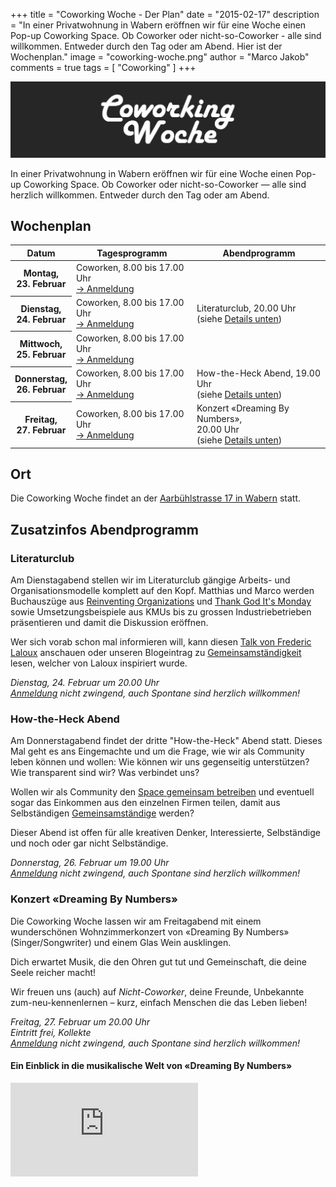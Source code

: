 +++
title = "Coworking Woche - Der Plan"
date = "2015-02-17"
description = "In einer Privatwohnung in Wabern eröffnen wir für eine Woche einen Pop-up Coworking Space. Ob Coworker oder nicht-so-Coworker - alle sind willkommen. Entweder durch den Tag oder am Abend. Hier ist der Wochenplan."
image = "coworking-woche.png"
author = "Marco Jakob"
comments = true
tags = [ "Coworking" ]
+++

![Coworking Woche](coworking-woche-slim.png)

<div class="lead">
In einer Privatwohnung in Wabern eröffnen wir für eine Woche einen Pop-up Coworking Space. Ob Coworker oder nicht-so-Coworker &mdash; alle sind herzlich willkommen. Entweder durch den Tag oder am Abend.
</div>


## Wochenplan

<table class="table table-striped">
  <thead>
    <tr>
      <th>Datum</th>
      <th>Tagesprogramm</th>
      <th>Abendprogramm</th>
    </tr>
  </thead>
  <tbody>
    <tr>
    <th scope="row">Montag, <br><span style="white-space: nowrap;">23. Februar</span></th>
      <td>Coworken, 8.00 bis 17.00 Uhr <br><a href="/events/x7c5Pl4p98/">&rarr; Anmeldung</a></td>
      <td></td>
    </tr>
    <tr>
    <th scope="row">Dienstag, <br><span style="white-space: nowrap;">24. Februar</span></th>
      <td>Coworken, 8.00 bis 17.00 Uhr <br><a href="/events/zcLhj8PDGJ/">&rarr; Anmeldung</a></td>
      <td>Literaturclub, 20.00 Uhr<br>(siehe <a href="#literaturclub">Details unten</a>)</td>
    </tr>
    <tr>
    <th scope="row">Mittwoch, <br><span style="white-space: nowrap;">25. Februar</span></th>
      <td>Coworken, 8.00 bis 17.00 Uhr <br><a href="/events/21lVdsTpmJ/">&rarr; Anmeldung</a></td>
      <td></td>
    </tr>
    <tr>
    <th scope="row">Donnerstag, <br><span style="white-space: nowrap;">26. Februar</span></th>
      <td>Coworken, 8.00 bis 17.00 Uhr <br><a href="/events/8h88DhMmud/">&rarr; Anmeldung</a></td>
      <td>How-the-Heck Abend, 19.00 Uhr <br>(siehe <a href="#how-the-heck-abend">Details unten</a>)</td>
    </tr>
    <tr>
    <th scope="row">Freitag, <br><span style="white-space: nowrap;">27. Februar</span></th>
      <td>Coworken, 8.00 bis 17.00 Uhr <br><a href="/events/D7Qq3y4umP/">&rarr; Anmeldung</a></td>
      <td>Konzert «Dreaming By Numbers», <br>20.00 Uhr<br>(siehe <a href="#konzert-dreaming-by-numbers-">Details unten</a>)</td>
    </tr>
  </tbody>
</table>


## Ort

Die Coworking Woche findet an der [Aarbühlstrasse 17 in Wabern](https://www.google.ch/maps/place/Aarb%C3%BChlstrasse+17,+3084+Wabern/@46.9313021,7.4474307,17z/data=!3m1!4b1!4m2!3m1!1s0x478e3832f0288359:0x8166ddc3f71f02dd) statt.


## Zusatzinfos Abendprogramm

### Literaturclub

Am Dienstagabend stellen wir im Literaturclub gängige Arbeits- und Organisationsmodelle komplett auf den Kopf. Matthias und Marco werden Buchauszüge aus [Reinventing Organizations](http://www.reinventingorganizations.com/) und [Thank God It's Monday](http://ullstein.de/thankgoditsmonday/) sowie Umsetzungsbeispiele aus KMUs bis zu grossen Industriebetrieben präsentieren und damit die Diskussion eröffnen.

Wer sich vorab schon mal informieren will, kann diesen [Talk von Frederic Laloux](https://www.youtube.com/watch?v=gcS04BI2sbk) anschauen oder unseren Blogeintrag zu [Gemeinsamständigkeit](/blog/gemeinsamstaendigkeit/) lesen, welcher von Laloux inspiriert wurde.

*Dienstag, 24. Februar um 20.00 Uhr*   
*<a href="/events/1kTpgFSlH0/">Anmeldung</a> nicht zwingend, auch Spontane sind herzlich willkommen!*


### How-the-Heck Abend

Am Donnerstagabend findet der dritte "How-the-Heck" Abend statt. Dieses Mal geht es ans Eingemachte und um die Frage, wie wir als Community leben können und wollen: Wie können wir uns gegenseitig unterstützen? Wie transparent sind wir? Was verbindet uns?

Wollen wir als Community den [Space gemeinsam betreiben](/blog/coworking-space-zusammen-betreiben/) und eventuell sogar das Einkommen aus den einzelnen Firmen teilen, damit aus Selbständigen [Gemeinsamständige](/blog/gemeinsamstaendigkeit/) werden?

Dieser Abend ist offen für alle kreativen Denker, Interessierte, Selbständige und noch oder gar nicht Selbständige.

*Donnerstag, 26. Februar um 19.00 Uhr*   
*<a href="/events/Nsk6X3ZDz1/">Anmeldung</a> nicht zwingend, auch Spontane sind herzlich willkommen!*


### Konzert «Dreaming By Numbers»

Die Coworking Woche lassen wir am Freitagabend mit einem wunderschönen Wohnzimmerkonzert von «Dreaming By Numbers» (Singer/Songwriter) und einem Glas Wein ausklingen. 

Dich erwartet Musik, die den Ohren gut tut und Gemeinschaft, die deine Seele reicher macht!

Wir freuen uns (auch) auf *Nicht-Coworker*, deine Freunde, Unbekannte zum-neu-kennenlernen &ndash; kurz, einfach Menschen die das Leben lieben! 

*Freitag, 27. Februar um 20.00 Uhr*   
*Eintritt frei, Kollekte*   
*<a href="/events/O8AahUj8fz/">Anmeldung</a> nicht zwingend, auch Spontane sind herzlich willkommen!*

#### Ein Einblick in die musikalische Welt von «Dreaming By Numbers»

<div class="embed-responsive embed-responsive-16by9">
  <iframe class="embed-responsive-item" src="https://www.youtube.com/embed/iObDdtiH1wU?rel=0" frameborder="0" allowfullscreen></iframe>
</div>

